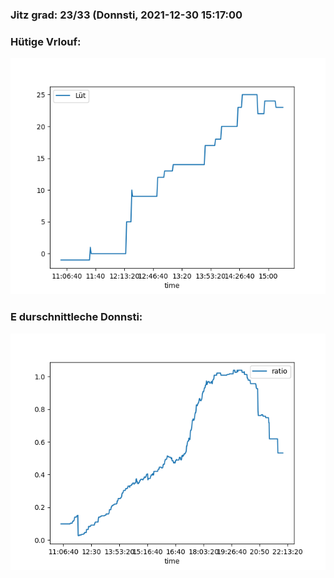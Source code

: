 ### Jitz grad: 23/33 (Donnsti, 2021-12-30 15:17:00

### Hütige Vrlouf:
![Graph](Today.png)

### E durschnittleche Donnsti:
![Graph](Donnsti.png)